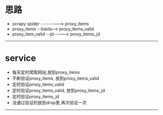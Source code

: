 # 思路
- scrapy spider     ---------> proxy_items
- proxy_items       --baidu--> proxy_items_valid
- proxy_item_valid  --jd-----> proxy_items_jd

---

# service
- 每天定时爬取网站,放到proxy_items
- 不断验证proxy_items, 放到proxy_items_valid
- 定时验证proxy_items_valid
- 定时验证proxy_items_valid, 放到proxy_items_jd
- 定时验证proxy_items_jd
- 没通过验证的放到drop里,再次验证一次

---


